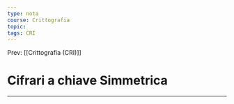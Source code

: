 ```yaml
---
type: nota
course: Crittografia
topic: 
tags: CRI
---
```


Prev: [[Crittografia (CRI)]]

# Cifrari a chiave Simmetrica
---

